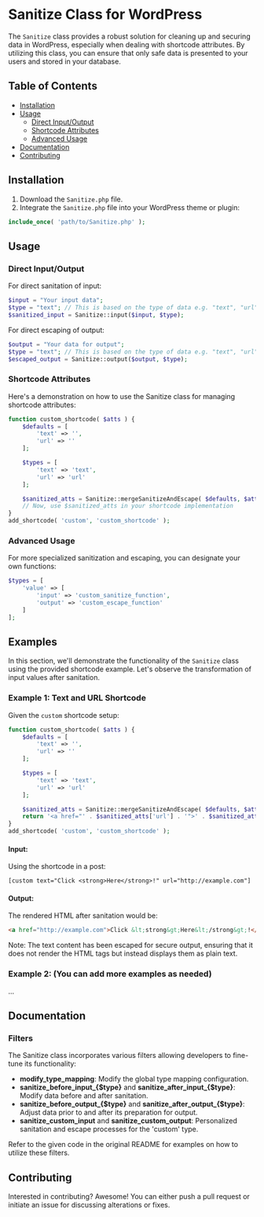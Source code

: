 # Sanitize Class for WordPress

The `Sanitize` class provides a robust solution for cleaning up and securing data in WordPress, especially when dealing with shortcode attributes. By utilizing this class, you can ensure that only safe data is presented to your users and stored in your database.

## Table of Contents

- [Installation](#installation)
- [Usage](#usage)
  - [Direct Input/Output](#direct-inputoutput)
  - [Shortcode Attributes](#shortcode-attributes)
  - [Advanced Usage](#advanced-usage)
- [Documentation](#documentation)
- [Contributing](#contributing)

## Installation

1. Download the `Sanitize.php` file.
2. Integrate the `Sanitize.php` file into your WordPress theme or plugin:

```php
include_once( 'path/to/Sanitize.php' );
```

## Usage

### Direct Input/Output

For direct sanitation of input:

```php
$input = "Your input data";
$type = "text"; // This is based on the type of data e.g. "text", "url", etc.
$sanitized_input = Sanitize::input($input, $type);
```

For direct escaping of output:

```php
$output = "Your data for output";
$type = "text"; // This is based on the type of data e.g. "text", "url", etc.
$escaped_output = Sanitize::output($output, $type);
```

### Shortcode Attributes

Here's a demonstration on how to use the Sanitize class for managing shortcode attributes:

```php
function custom_shortcode( $atts ) {
    $defaults = [
        'text' => '',
        'url' => ''
    ];

    $types = [
        'text' => 'text',
        'url' => 'url'
    ];

    $sanitized_atts = Sanitize::mergeSanitizeAndEscape( $defaults, $atts, $types );
    // Now, use $sanitized_atts in your shortcode implementation
}
add_shortcode( 'custom', 'custom_shortcode' );
```

### Advanced Usage

For more specialized sanitization and escaping, you can designate your own functions:

```php
$types = [
    'value' => [
        'input' => 'custom_sanitize_function',
        'output' => 'custom_escape_function'
    ]
];
```

## Examples

In this section, we'll demonstrate the functionality of the `Sanitize` class using the provided shortcode example. Let's observe the transformation of input values after sanitation.

### Example 1: Text and URL Shortcode

Given the `custom` shortcode setup:

```php
function custom_shortcode( $atts ) {
    $defaults = [
        'text' => '',
        'url' => ''
    ];

    $types = [
        'text' => 'text',
        'url' => 'url'
    ];

    $sanitized_atts = Sanitize::mergeSanitizeAndEscape( $defaults, $atts, $types );
    return '<a href="' . $sanitized_atts['url'] . '">' . $sanitized_atts['text'] . '</a>';
}
add_shortcode( 'custom', 'custom_shortcode' );
```

#### Input:

Using the shortcode in a post:

```[custom text="Click <strong>Here</strong>!" url="http://example.com"]```

#### Output:

The rendered HTML after sanitation would be:

```html
<a href="http://example.com">Click &lt;strong&gt;Here&lt;/strong&gt;!</a>
```

Note: The text content has been escaped for secure output, ensuring that it does not render the HTML tags but instead displays them as plain text.

### Example 2: (You can add more examples as needed)

... 



## Documentation

### Filters

The Sanitize class incorporates various filters allowing developers to fine-tune its functionality:

- **modify_type_mapping**: Modify the global type mapping configuration.
- **sanitize_before_input_{$type}** and **sanitize_after_input_{$type}**: Modify data before and after sanitation.
- **sanitize_before_output_{$type}** and **sanitize_after_output_{$type}**: Adjust data prior to and after its preparation for output.
- **sanitize_custom_input** and **sanitize_custom_output**: Personalized sanitation and escape processes for the 'custom' type.

Refer to the given code in the original README for examples on how to utilize these filters.

## Contributing

Interested in contributing? Awesome! You can either push a pull request or initiate an issue for discussing alterations or fixes.
